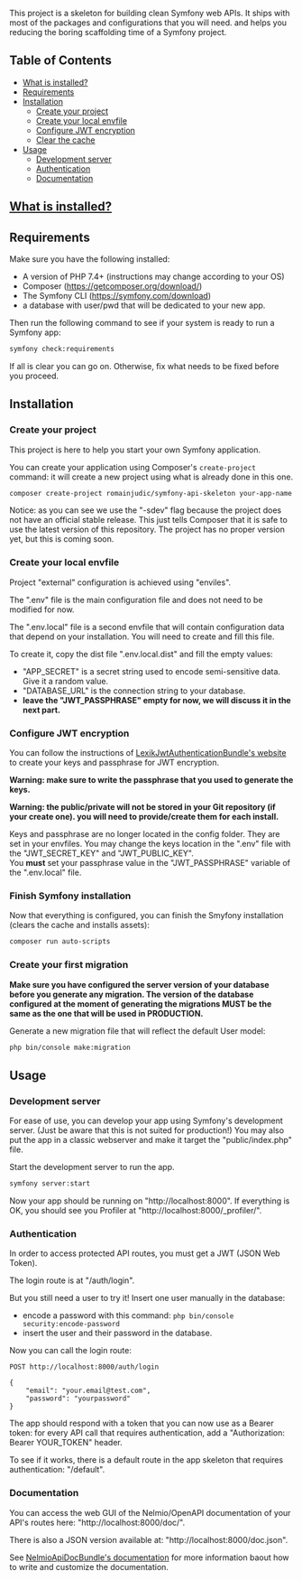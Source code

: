 This project is a skeleton for building clean Symfony web APIs. It ships with most of the packages and configurations that you will need.
and helps you reducing the boring scaffolding time of a Symfony project.

## Table of Contents

- [What is installed?](https://github.com/romainjudic/symfony-api-skeleton/tree/master/skel/doc/what_is_installed.md)
- [Requirements](#requirements)
- [Installation](#installation)
  - [Create your project](#create-your-project)
  - [Create your local envfile](#create-your-local-envfile)
  - [Configure JWT encryption](#configure-jwt-encryption)
  - [Clear the cache](#clear-the-cache)
- [Usage](#usage)
  - [Development server](#development-server)
  - [Authentication](#authentication)
  - [Documentation](#documentation)

## [What is installed?](https://github.com/romainjudic/symfony-api-skeleton/tree/master/skel/doc/what_is_installed.md)

## Requirements

Make sure you have the following installed:

- A version of PHP 7.4+ (instructions may change according to your OS)
- Composer (https://getcomposer.org/download/)
- The Symfony CLI (https://symfony.com/download)
- a database with user/pwd that will be dedicated to your new app.

Then run the following command to see if your system is ready to run a Symfony app:

```bash
symfony check:requirements
```

If all is clear you can go on. Otherwise, fix what needs to be fixed before you proceed.

## Installation

### Create your project

This project is here to help you start your own Symfony application.

You can create your application using Composer's `create-project` command: it will create a new project using what is already done in this one.

```bash
composer create-project romainjudic/symfony-api-skeleton your-app-name -sdev
```

Notice: as you can see we use the "-sdev" flag because the project does not have an official stable release. This just tells Composer that it is safe to use the latest version of this repository. The project has no proper version yet, but this is coming soon.

### Create your local envfile

Project "external" configuration is achieved using "enviles".

The ".env" file is the main configuration file and does not need to be modified for now.

The ".env.local" file is a second envfile that will contain configuration data that depend on your installation.
You will need to create and fill this file.

To create it, copy the dist file ".env.local.dist" and fill the empty values:

- "APP_SECRET" is a secret string used to encode semi-sensitive data. Give it a random value.
- "DATABASE_URL" is the connection string to your database.
- **leave the "JWT_PASSPHRASE" empty for now, we will discuss it in the next part.**

### Configure JWT encryption

You can follow the instructions of [LexikJwtAuthenticationBundle's website](https://github.com/lexik/LexikJWTAuthenticationBundle/blob/master/Resources/doc/index.md) to create your keys and passphrase for JWT encryption.

**Warning: make sure to write the passphrase that you used to generate the keys.**

**Warning: the public/private will not be stored in your Git repository (if your create one). you will need to provide/create them for each install.**

Keys and passphrase are no longer located in the config folder. They are set in your envfiles.
You may change the keys location in the ".env" file with the "JWT_SECRET_KEY" and "JWT_PUBLIC_KEY".<br/>
You **must** set your passphrase value in the "JWT_PASSPHRASE" variable of the ".env.local" file.

### Finish Symfony installation

Now that everything is configured, you can finish the Smyfony installation (clears the cache and installs assets):

```bash
composer run auto-scripts
```

### Create your first migration

**Make sure you have configured the server version of your database before you generate any migration. The version of the database configured at the moment of generating the migrations MUST be the same as the one that will be used in PRODUCTION.**

Generate a new migration file that will reflect the default User model:

```bash
php bin/console make:migration
```

## Usage

### Development server

For ease of use, you can develop your app using Symfony's development server. (Just be aware that this is not suited for production!)
You may also put the app in a classic webserver and make it target the "public/index.php" file.

Start the development server to run the app.

```bash
symfony server:start
```

Now your app should be running on "http://localhost:8000".
If everything is OK, you should see you Profiler at "http://localhost:8000/\_profiler/".

### Authentication

In order to access protected API routes, you must get a JWT (JSON Web Token).

The login route is at "/auth/login".

But you still need a user to try it!
Insert one user manually in the database:

- encode a password with this command: `php bin/console security:encode-password`
- insert the user and their password in the database.

Now you can call the login route:

```
POST http://localhost:8000/auth/login

{
    "email": "your.email@test.com",
    "password": "yourpassword"
}
```

The app should respond with a token that you can now use as a Bearer token: for every API call that requires authentication, add a "Authorization: Bearer YOUR_TOKEN" header.

To see if it works, there is a default route in the app skeleton that requires authentication: "/default".

### Documentation

You can access the web GUI of the Nelmio/OpenAPI documentation of your API's routes here: "http://localhost:8000/doc/".

There is also a JSON version available at: "http://localhost:8000/doc.json".

See [NelmioApiDocBundle's documentation](https://symfony.com/doc/current/bundles/NelmioApiDocBundle/index.html) for more information baout how to write and customize the documentation.
